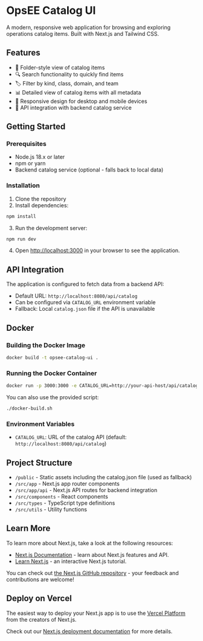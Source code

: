 # OpsEE Catalog UI

A modern, responsive web application for browsing and exploring operations catalog items. Built with Next.js and Tailwind CSS.

## Features

- 📂 Folder-style view of catalog items
- 🔍 Search functionality to quickly find items
- 🏷️ Filter by kind, class, domain, and team
- 📊 Detailed view of catalog items with all metadata
- 📱 Responsive design for desktop and mobile devices
- 🔄 API integration with backend catalog service

## Getting Started

### Prerequisites

- Node.js 18.x or later
- npm or yarn
- Backend catalog service (optional - falls back to local data)

### Installation

1. Clone the repository
2. Install dependencies:

```bash
npm install
```

3. Run the development server:

```bash
npm run dev
```

4. Open [http://localhost:3000](http://localhost:3000) in your browser to see the application.

## API Integration

The application is configured to fetch data from a backend API:

- Default URL: `http://localhost:8080/api/catalog`
- Can be configured via `CATALOG_URL` environment variable
- Fallback: Local `catalog.json` file if the API is unavailable

## Docker

### Building the Docker Image

```bash
docker build -t opsee-catalog-ui .
```

### Running the Docker Container

```bash
docker run -p 3000:3000 -e CATALOG_URL=http://your-api-host/api/catalog opsee-catalog-ui
```

You can also use the provided script:

```bash
./docker-build.sh
```

### Environment Variables

- `CATALOG_URL`: URL of the catalog API (default: `http://localhost:8080/api/catalog`)

## Project Structure

- `/public` - Static assets including the catalog.json file (used as fallback)
- `/src/app` - Next.js app router components
- `/src/app/api` - Next.js API routes for backend integration
- `/src/components` - React components
- `/src/types` - TypeScript type definitions
- `/src/utils` - Utility functions

## Learn More

To learn more about Next.js, take a look at the following resources:

- [Next.js Documentation](https://nextjs.org/docs) - learn about Next.js features and API.
- [Learn Next.js](https://nextjs.org/learn) - an interactive Next.js tutorial.

You can check out [the Next.js GitHub repository](https://github.com/vercel/next.js) - your feedback and contributions are welcome!

## Deploy on Vercel

The easiest way to deploy your Next.js app is to use the [Vercel Platform](https://vercel.com/new?utm_medium=default-template&filter=next.js&utm_source=create-next-app&utm_campaign=create-next-app-readme) from the creators of Next.js.

Check out our [Next.js deployment documentation](https://nextjs.org/docs/app/building-your-application/deploying) for more details.
